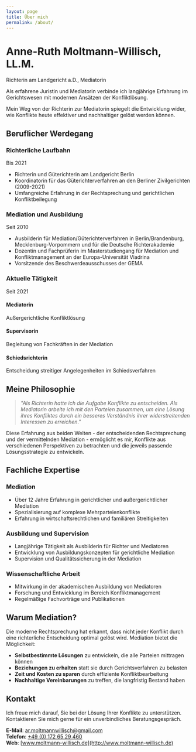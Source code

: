 ```yaml
---
layout: page
title: Über mich
permalink: /about/
---
```


<div class="profile-header">
  <h1>Anne-Ruth Moltmann-Willisch, LL.M.</h1>
  <p class="profile-subtitle">Richterin am Landgericht a.D., Mediatorin</p>
</div>

<div class="intro-section">
  <p class="lead-text">Als erfahrene Juristin und Mediatorin verbinde ich langjährige Erfahrung im Gerichtswesen mit modernen Ansätzen der Konfliktlösung.</p>
  <p>Mein Weg von der Richterin zur Mediatorin spiegelt die Entwicklung wider, wie Konflikte heute effektiver und nachhaltiger gelöst werden können.</p>
</div>

## Beruflicher Werdegang

<div class="timeline-section">
  <div class="timeline-item">
    <div class="timeline-header">
      <h3>Richterliche Laufbahn</h3>
      <span class="timeline-period">Bis 2021</span>
    </div>
    <ul>
      <li>Richterin und Güterichterin am Landgericht Berlin</li>
      <li>Koordinatorin für das Güterichterverfahren an den Berliner Zivilgerichten (2009-2021)</li>
      <li>Umfangreiche Erfahrung in der Rechtsprechung und gerichtlichen Konfliktbeilegung</li>
    </ul>
  </div>

  <div class="timeline-item">
    <div class="timeline-header">
      <h3>Mediation und Ausbildung</h3>
      <span class="timeline-period">Seit 2010</span>
    </div>
    <ul>
      <li>Ausbilderin für Mediation/Güterichterverfahren in Berlin/Brandenburg, Mecklenburg-Vorpommern und für die Deutsche Richterakademie</li>
      <li>Dozentin und Fachprüferin im Masterstudiengang für Mediation und Konfliktmanagement an der Europa-Universität Viadrina</li>
      <li>Vorsitzende des Beschwerdeausschusses der GEMA</li>
    </ul>
  </div>

  <div class="timeline-item current">
    <div class="timeline-header">
      <h3>Aktuelle Tätigkeit</h3>
      <span class="timeline-period">Seit 2021</span>
    </div>
    <div class="current-roles">
      <div class="role-card">
        <h4>Mediatorin</h4>
        <p>Außergerichtliche Konfliktlösung</p>
      </div>
      <div class="role-card">
        <h4>Supervisorin</h4>
        <p>Begleitung von Fachkräften in der Mediation</p>
      </div>
      <div class="role-card">
        <h4>Schiedsrichterin</h4>
        <p>Entscheidung streitiger Angelegenheiten im Schiedsverfahren</p>
      </div>
    </div>
  </div>
</div>

## Meine Philosophie

> *"Als Richterin hatte ich die Aufgabe Konflikte zu entscheiden. Als Mediatorin arbeite ich mit den Parteien zusammen, um eine Lösung ihres Konfliktes durch ein besseres Verständnis ihrer widerstreitenden Interessen zu erreichen."*

Diese Erfahrung aus beiden Welten - der entscheidenden Rechtsprechung und der vermittelnden Mediation - ermöglicht es mir, Konflikte aus verschiedenen Perspektiven zu betrachten und die jeweils passende Lösungsstrategie zu entwickeln.

## Fachliche Expertise

### Mediation
- Über 12 Jahre Erfahrung in gerichtlicher und außergerichtlicher Mediation
- Spezialisierung auf komplexe Mehrparteienkonflikte
- Erfahrung in wirtschaftsrechtlichen und familiären Streitigkeiten

### Ausbildung und Supervision
- Langjährige Tätigkeit als Ausbilderin für Richter und Mediatoren
- Entwicklung von Ausbildungskonzepten für gerichtliche Mediation
- Supervision und Qualitätssicherung in der Mediation

### Wissenschaftliche Arbeit
- Mitwirkung in der akademischen Ausbildung von Mediatoren
- Forschung und Entwicklung im Bereich Konfliktmanagement
- Regelmäßige Fachvorträge und Publikationen

## Warum Mediation?

Die moderne Rechtsprechung hat erkannt, dass nicht jeder Konflikt durch eine richterliche Entscheidung optimal gelöst wird. Mediation bietet die Möglichkeit:

- **Selbstbestimmte Lösungen** zu entwickeln, die alle Parteien mittragen können
- **Beziehungen zu erhalten** statt sie durch Gerichtsverfahren zu belasten  
- **Zeit und Kosten zu sparen** durch effiziente Konfliktbearbeitung
- **Nachhaltige Vereinbarungen** zu treffen, die langfristig Bestand haben

## Kontakt

Ich freue mich darauf, Sie bei der Lösung Ihrer Konflikte zu unterstützen. Kontaktieren Sie mich gerne für ein unverbindliches Beratungsgespräch.

**E-Mail**: [ar.moltmannwillisch@gmail.com](mailto:ar.moltmannwillisch@gmail.com)  
**Telefon**: [+49 (0) 172 65 29 460](tel:+4917265229460)  
**Web**: [www.moltmann-willisch.de](http://www.moltmann-willisch.de)